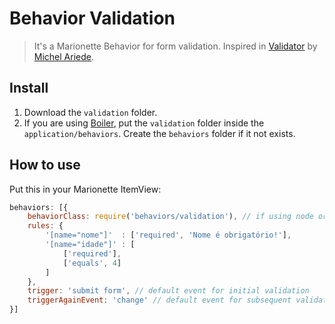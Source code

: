 # Behavior Validation

> It's a Marionette Behavior for form validation. Inspired in [Validator](https://gist.github.com/Mariede/3d71eecd37bd0c89cd77) by [Michel Ariede](https://github.com/Mariede).

## Install

1. Download the `validation` folder. 
2. If you are using [Boiler](https://github.com/baltazzar/boiler), put the `validation` folder inside the `application/behaviors`. Create the `behaviors` folder if it not exists.

## How to use

Put this in your Marionette ItemView:

```js
behaviors: [{
	behaviorClass: require('behaviors/validation'), // if using node or webpack|browserify|requirejs
	rules: {
		'[name="nome"]'  : ['required', 'Nome é obrigatório!'],
		'[name="idade"]' : [
			['required'],
			['equals', 4]
		]
	},
	trigger: 'submit form', // default event for initial validation
	triggerAgainEvent: 'change' // default event for subsequent validation
}]
```
